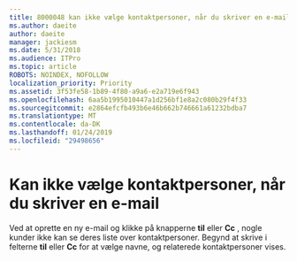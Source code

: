 ```yaml
---
title: 8000048 kan ikke vælge kontaktpersoner, når du skriver en e-mail i Outlook.com
ms.author: daeite
author: daeite
manager: jackiesm
ms.date: 5/31/2018
ms.audience: ITPro
ms.topic: article
ROBOTS: NOINDEX, NOFOLLOW
localization_priority: Priority
ms.assetid: 3f53fe58-1b89-4f80-a9a6-e2a719e6f943
ms.openlocfilehash: 6aa5b1995010447a1d256bf1e8a2c080b29f4f33
ms.sourcegitcommit: e2864efcfb493b6e46b662b746661a61232bdba7
ms.translationtype: MT
ms.contentlocale: da-DK
ms.lasthandoff: 01/24/2019
ms.locfileid: "29498656"
---
```

# <a name="cant-select-contacts-when-composing-email"></a>Kan ikke vælge kontaktpersoner, når du skriver en e-mail

Ved at oprette en ny e-mail og klikke på knapperne **til** eller **Cc** , nogle kunder ikke kan se deres liste over kontaktpersoner. Begynd at skrive i felterne **til** eller **Cc** for at vælge navne, og relaterede kontaktpersoner vises. 
  


